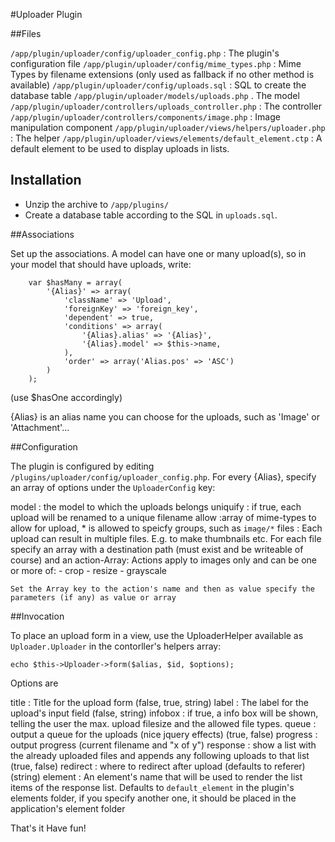 #Uploader Plugin

##Files

`/app/plugin/uploader/config/uploader_config.php`
: The plugin's configuration file
`/app/plugin/uploader/config/mime_types.php`
: Mime Types by filename extensions (only used as fallback if no other method is available)
`/app/plugin/uploader/config/uploads.sql`
: SQL to create the database table
`/app/plugin/uploader/models/uploads.php`
. The model
`/app/plugin/uploader/controllers/uploads_controller.php`
: The controller
`/app/plugin/uploader/controllers/components/image.php`
: Image manipulation component
`/app/plugin/uploader/views/helpers/uploader.php`
: The helper
`/app/plugin/uploader/views/elements/default_element.ctp`
: A default element to be used to display uploads in lists.

## Installation

- Unzip the archive to `/app/plugins/`
- Create a database table according to the SQL in `uploads.sql`.

##Associations

Set up the associations. A model can have one or many upload(s), so in your model that should have uploads, write:

~~~
	var $hasMany = array(
		'{Alias}' => array(
			'className' => 'Upload',
			'foreignKey' => 'foreign_key',
			'dependent' => true,
			'conditions' => array(
				'{Alias}.alias' => '{Alias}',
				'{Alias}.model' => $this->name,
			),
			'order' => array('Alias.pos' => 'ASC')
		)
	);
~~~

(use $hasOne accordingly)

{Alias} is an alias name you can choose for the uploads, such as 'Image' or 'Attachment'...

##Configuration

The plugin is configured by editing `/plugins/uploader/config/uploader_config.php`. For every {Alias}, specify an array of options under the `UploaderConfig` key:

model
: the model to which the uploads belongs
uniquify
: if true, each upload will be renamed to a unique filename
allow
:array of mime-types to allow for upload, * is allowed to speicfy groups, such as `image/*`
files
: Each upload can result in multiple files. E.g. to make thumbnails etc. For each file specify an array with a destination path (must exist and be writeable of course) and an action-Array: Actions apply to images only and can be one or more of:
	- crop
	- resize
	- grayscale

	Set the Array key to the action's name and then as value specify the parameters (if any) as value or array

##Invocation

To place an upload form in a view, use the UploaderHelper available as `Uploader.Uploader` in the contorller's helpers array:

~~~
echo $this->Uploader->form($alias, $id, $options);
~~~

Options are

title
: Title for the upload form (false, true, string)
label
: The label for the upload's input field (false, string)
infobox
: if true, a info box will be shown, telling the user the max. upload filesize and the allowed file types.
queue
: output a queue for the uploads (nice jquery effects) (true, false)
progress
: output progress (current filename and "x of y")
response
: show a list with the already uploaded files and appends any following uploads to that list (true, false)
redirect
: where to redirect after upload (defaults to referer) (string)
element
: An element's name that will be used to render the list items of the response list. Defaults to `default_element` in the plugin's elements folder, if you specify another one, it should be placed in the application's element folder

That's it
Have fun!
